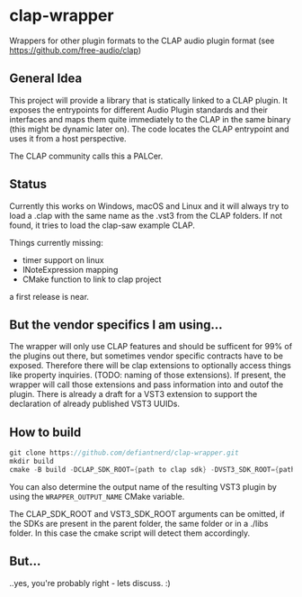 # clap-wrapper
Wrappers for other plugin formats to the CLAP audio plugin format (see https://github.com/free-audio/clap)

## General Idea

This project will provide a library that is statically linked to a CLAP plugin. It exposes the entrypoints for different Audio Plugin standards and their interfaces and maps them quite immediately to the CLAP in the same binary (this might be dynamic later on). The code locates the CLAP entrypoint and uses it from a host perspective.

The CLAP community calls this a PALCer.

## Status

Currently this works on Windows, macOS and Linux and it will always try to load a .clap with the same name as the .vst3 from the CLAP folders.
If not found, it tries to load the clap-saw example CLAP. 

Things currently missing:

- timer support on linux
- INoteExpression mapping
- CMake function to link to clap project

a first release is near.

## But the vendor specifics I am using...

The wrapper will only use CLAP features and should be sufficent for 99% of the plugins out there, but sometimes vendor specific contracts have to be exposed. Therefore there will be clap extensions to optionally access things like property inquiries. (TODO: naming of those extensions). If present, the wrapper will call those extensions and pass information into and outof the plugin.
There is already a draft for a VST3 extension to support the declaration of already published VST3 UUIDs.

## How to build

```c++
git clone https://github.com/defiantnerd/clap-wrapper.git
mkdir build
cmake -B build -DCLAP_SDK_ROOT={path to clap sdk} -DVST3_SDK_ROOT={path to vst3 sdk}
```

You can also determine the output name of the resulting VST3 plugin by using the `WRAPPER_OUTPUT_NAME` CMake variable.

The CLAP_SDK_ROOT and VST3_SDK_ROOT arguments can be omitted, if the SDKs are present in the parent folder, the same folder or in a ./libs folder.
In this case the cmake script will detect them accordingly.

## But...

..yes, you're probably right - lets discuss. :)
